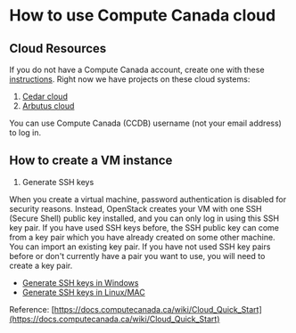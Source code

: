 # How to use Compute Canada cloud

## Cloud Resources
If you do not have a Compute Canada account, create one with these [instructions](https://www.computecanada.ca/research-portal/account-management/apply-for-an-account/). Right now we have projects on these cloud systems:

1. [Cedar cloud](http://cedar.cloud.computecanada.ca)
2. [Arbutus cloud](http://arbutus.cloud.computecanada.ca)

You can use Compute Canada (CCDB) username (not your email address) to log in.

## How to create a VM instance
1. Generate SSH keys

When you create a virtual machine, password authentication is disabled for security reasons. Instead, OpenStack creates your VM with one SSH (Secure Shell) public key installed, and you can only log in using this SSH key pair. If you have used SSH keys before, the SSH public key can come from a key pair which you have already created on some other machine. You can import an existing key pair. If you have not used SSH key pairs before or don't currently have a pair you want to use, you will need to create a key pair. 

* [Generate SSH keys in Windows](https://docs.computecanada.ca/wiki/Generating_SSH_keys_in_Windows/en)
* [Generate SSH keys in Linux/MAC](https://docs.computecanada.ca/wiki/Using_SSH_keys_in_Linux) 

Reference: [https://docs.computecanada.ca/wiki/Cloud_Quick_Start](https://docs.computecanada.ca/wiki/Cloud_Quick_Start)
